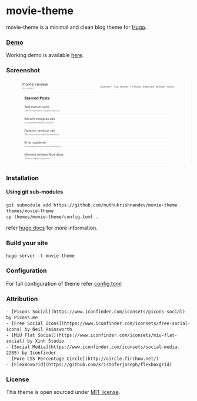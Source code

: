 # movie-theme

movie-theme is a minimal and clean blog theme for [Hugo](http://gohugo.io/). 

### [Demo](https://muthukrishnandev.github.io/movie-theme/)

Working demo is available [here](https://muthukrishnandev.github.io/movie-theme/).

### Screenshot

![theme](images/screenshot.png)

### Installation

#### Using git sub-modules
```
git submodule add https://github.com/muthukrishnandev/movie-theme themes/movie-theme
cp themes/movie-theme/config.toml .
```

refer [hugo docs](http://gohugo.io/themes/installing) for more information.

### Build your site

```
hugo server -t movie-theme
```

### Configuration

For full configuration of theme refer [config.toml](https://github.com/muthukrishnandev/movie-theme/blob/master/exampleSite/config.toml)

### Attribution
	- [Picons Social](https://www.iconfinder.com/iconsets/picons-social) by Picons.me
	- [Free Social Icons](https://www.iconfinder.com/iconsets/free-social-icons) by Neil Hainsworth
	- [MiU Flat Social](https://www.iconfinder.com/iconsets/miu-flat-social) by Xinh Studio
	- [Social Media](https://www.iconfinder.com/iconsets/social-media-2285) by Iconfinder
	- [Pure CSS Percentage Circle](http://circle.firchow.net/)
	- [FlexBoxGrid](https://github.com/kristoferjoseph/flexboxgrid)


### License

This theme is open sourced under [MIT license](https://github.com/muthukrishnandev/movie-theme/blob/master/LICENSE.md).
